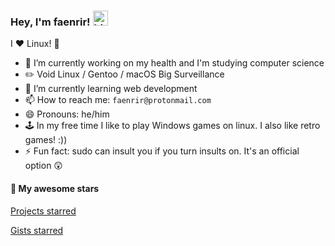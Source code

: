 ### Hey, I'm faenrir! <img src="https://user-images.githubusercontent.com/1303154/88677602-1635ba80-d120-11ea-84d8-d263ba5fc3c0.gif" width="24px" alt="hi">

I ❤️ Linux! 🐧 

- 🔭 I’m currently working on my health and I'm studying computer science
- :pencil2: Void Linux / Gentoo / macOS Big Surveillance
- :seedling: I’m currently learning web development
- 📫 How to reach me: `faenrir@protonmail.com`
- 😄 Pronouns: he/him
- 🕹️ In my free time I like to play Windows games on linux. I also like retro games! :))
- ⚡ Fun fact: sudo can insult you if you turn insults on. It's an official option 😲

#### :star2: My awesome stars

[Projects starred](https://github.com/faenrir?tab=stars)

[Gists starred](https://gist.github.com/faenrir/starred)

